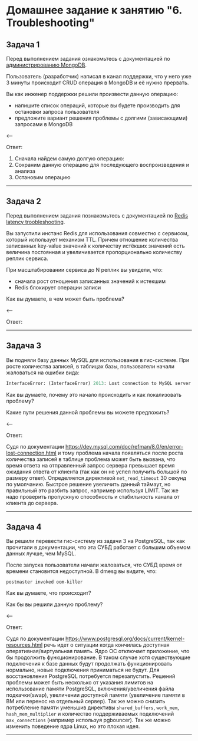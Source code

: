 # Домашнее задание к занятию "6. Troubleshooting"

## Задача 1

Перед выполнением задания ознакомьтесь с документацией по [администрированию MongoDB](https://docs.mongodb.com/manual/administration/).

Пользователь (разработчик) написал в канал поддержки, что у него уже 3 минуты происходит CRUD операция в MongoDB и её 
нужно прервать. 

Вы как инженер поддержки решили произвести данную операцию:
- напишите список операций, которые вы будете производить для остановки запроса пользователя
- предложите вариант решения проблемы с долгими (зависающими) запросами в MongoDB

<--

Ответ:

1. Сначала найдем самую долгую операцию:
2. Сохраним данную операцию для последующего воспроизведения и анализа
3. Остановим операцию


---

## Задача 2

Перед выполнением задания познакомьтесь с документацией по [Redis latency troobleshooting](https://redis.io/topics/latency).

Вы запустили инстанс Redis для использования совместно с сервисом, который использует механизм TTL. 
Причем отношение количества записанных key-value значений к количеству истёкших значений есть величина постоянная и
увеличивается пропорционально количеству реплик сервиса. 

При масштабировании сервиса до N реплик вы увидели, что:
- сначала рост отношения записанных значений к истекшим
- Redis блокирует операции записи

Как вы думаете, в чем может быть проблема?

<--

Ответ:




---

## Задача 3

Вы подняли базу данных MySQL для использования в гис-системе. При росте количества записей, в таблицах базы,
пользователи начали жаловаться на ошибки вида:
```python
InterfaceError: (InterfaceError) 2013: Lost connection to MySQL server during query u'SELECT..... '
```

Как вы думаете, почему это начало происходить и как локализовать проблему?

Какие пути решения данной проблемы вы можете предложить?

<--

Ответ:

Судя по документации https://dev.mysql.com/doc/refman/8.0/en/error-lost-connection.html и тому проблема начала появляться после роста количества записей в таблице
проблема может быть вызвана, что время ответа на отправленный запрос сервера превышает время ожидания ответа от клиента (так как он не успел получить большой по размеру ответ). Определяется директивой `net_read_timeout` 30 секунд по умолчанию.
Быстрое решение увеличить данный таймаут, но правильный это разбить запрос, например используя LIMIT.
Так же надо проверить пропускную способность и стабильность канала от клиента до сервера.


---

## Задача 4


Вы решили перевести гис-систему из задачи 3 на PostgreSQL, так как прочитали в документации, что эта СУБД работает с 
большим объемом данных лучше, чем MySQL.

После запуска пользователи начали жаловаться, что СУБД время от времени становится недоступной. В dmesg вы видите, что:

`postmaster invoked oom-killer`

Как вы думаете, что происходит?

Как бы вы решили данную проблему?

<--

Ответ:

Судя по документации https://www.postgresql.org/docs/current/kernel-resources.html речь идет о ситуации когда кончилась доступная оперативная/виртуальная память. Ядро ОС отключает приложение, что бы продолжить функционирование.
В таком случае хотя существующие подключения к базе данных будут продолжать функционировать нормально, новые подключения приниматься не будут. Для восстановления PostgreSQL потребуется перезапустить.
Решений проблемы может быть несколько от указания лимитов на использование памяти PostgreSQL, включения/увеличения файла подкачки(swap), увеличении доступной памяти (увеличение памяти в ВМ или перенос на отдельный сервер). Так же можно снизить потребление памяти уменьшив директивы `shared_buffers`, `work_mem`, `hash_mem_multiplier`
и количество поддерживаемых подключений `max_connections` (например используя pgbouncer). Так же можно изменить поведение ядра Linux, но это плохая идея.

---
